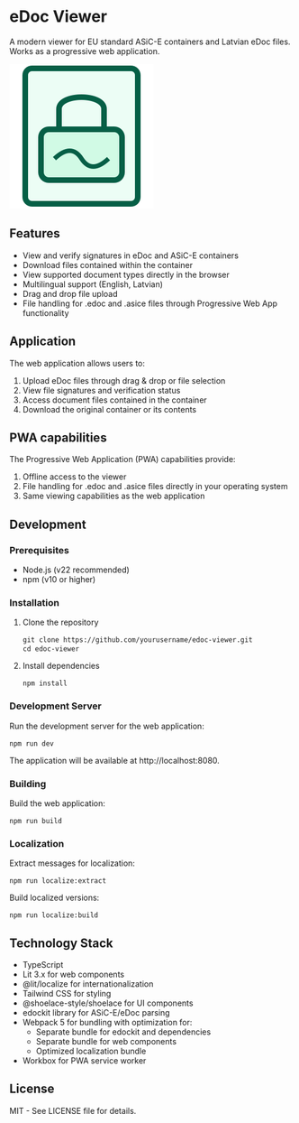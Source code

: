 # eDoc Viewer

A modern viewer for EU standard ASiC-E containers and Latvian eDoc files. Works as a progressive web application.

![eDoc Viewer Logo](public/icons/edoc-icon.svg)

## Features

- View and verify signatures in eDoc and ASiC-E containers
- Download files contained within the container
- View supported document types directly in the browser
- Multilingual support (English, Latvian)
- Drag and drop file upload
- File handling for .edoc and .asice files through Progressive Web App functionality

## Application

The web application allows users to:

1. Upload eDoc files through drag & drop or file selection
2. View file signatures and verification status
3. Access document files contained in the container
4. Download the original container or its contents

## PWA capabilities

The Progressive Web Application (PWA) capabilities provide:

1. Offline access to the viewer
2. File handling for .edoc and .asice files directly in your operating system
3. Same viewing capabilities as the web application

## Development

### Prerequisites

- Node.js (v22 recommended)
- npm (v10 or higher)

### Installation

1. Clone the repository
   ```
   git clone https://github.com/yourusername/edoc-viewer.git
   cd edoc-viewer
   ```

2. Install dependencies
   ```
   npm install
   ```

### Development Server

Run the development server for the web application:

```
npm run dev
```

The application will be available at http://localhost:8080.

### Building

Build the web application:

```
npm run build
```

### Localization

Extract messages for localization:
```
npm run localize:extract
```

Build localized versions:
```
npm run localize:build
```

## Technology Stack

- TypeScript
- Lit 3.x for web components
- @lit/localize for internationalization
- Tailwind CSS for styling
- @shoelace-style/shoelace for UI components
- edockit library for ASiC-E/eDoc parsing
- Webpack 5 for bundling with optimization for:
  - Separate bundle for edockit and dependencies
  - Separate bundle for web components
  - Optimized localization bundle
- Workbox for PWA service worker

## License

MIT - See LICENSE file for details.
